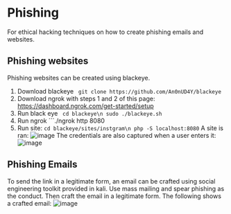 # Phishing
For ethical hacking techniques on how to create phishing emails and websites.

## Phishing websites
Phishing websites can be created using blackeye. 
1. Download blackeye ``` git clone https://github.com/An0nUD4Y/blackeye```
2. Download ngrok with steps 1 and 2 of this page: https://dashboard.ngrok.com/get-started/setup
3. Run black eye ``` cd blackeye\n sudo ./blackeye.sh```
4. Run ngrok ```./ngrok http 8080
5. Run site: ```cd blackeye/sites/instgram\n php -S localhost:8080```
A site is ran: 
![image](https://user-images.githubusercontent.com/39514108/144540427-1665c79c-c533-4f5b-80b2-917954cdc7d6.png)
The credentials are also captured when a user enters it:
![image](https://user-images.githubusercontent.com/39514108/144540467-6a704d41-2406-45bc-9729-e6b257710d3c.png)

## Phishing Emails

To send the link in a legitimate form, an email can be crafted using social engineering toolkit provided in kali. Use mass mailing and spear phishing as the conduct. Then craft the email in a legitimate form. The following shows a crafted email:
![image](https://user-images.githubusercontent.com/39514108/144540413-cf08ebe5-e991-4070-bf73-d20fdf7dafa0.png)
